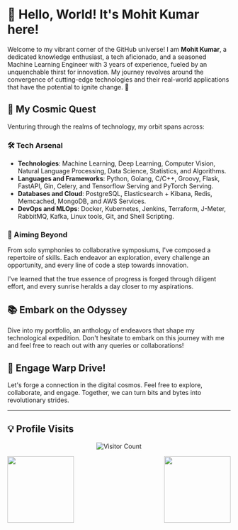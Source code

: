 # 👋 Hello, World! It's Mohit Kumar here!

Welcome to my vibrant corner of the GitHub universe! I am **Mohit Kumar**, a dedicated knowledge enthusiast, a tech aficionado, and a seasoned Machine Learning Engineer with 3 years of experience, fueled by an unquenchable thirst for innovation. My journey revolves around the convergence of cutting-edge technologies and their real-world applications that have the potential to ignite change. 🚀

## 🌌 My Cosmic Quest

Venturing through the realms of technology, my orbit spans across:

### 🛠️ Tech Arsenal
- **Technologies**: Machine Learning, Deep Learning, Computer Vision, Natural Language Processing, Data Science, Statistics, and Algorithms.
- **Languages and Frameworks**: Python, Golang, C/C++, Groovy, Flask, FastAPI, Gin, Celery, and Tensorflow Serving and PyTorch Serving.
- **Databases and Cloud**: PostgreSQL, Elasticsearch + Kibana, Redis, Memcached, MongoDB, and AWS Services.
- **DevOps and MLOps**: Docker, Kubernetes, Jenkins, Terraform, J-Meter, RabbitMQ, Kafka, Linux tools, Git, and Shell Scripting.

### 🎯 Aiming Beyond
From solo symphonies to collaborative symposiums, I've composed a repertoire of skills. Each endeavor an exploration, every challenge an opportunity, and every line of code a step towards innovation.

I've learned that the true essence of progress is forged through diligent effort, and every sunrise heralds a day closer to my aspirations.

## 📚 Embark on the Odyssey

Dive into my portfolio, an anthology of endeavors that shape my technological expedition. Don't hesitate to embark on this journey with me and feel free to reach out with any queries or collaborations!

## 🚀 Engage Warp Drive!

Let's forge a connection in the digital cosmos. Feel free to explore, collaborate, and engage. Together, we can turn bits and bytes into revolutionary strides.

---

## 💡 Profile Visits

<p align="center">
  <img src="https://komarev.com/ghpvc/?username=your-github-username" alt="Visitor Count" />
</p>

<img src="https://github-readme-stats.vercel.app/api?username=Mohitkr95&&show_icons=true&title_color=cf0000&icon_color=ff860d&text_color=000000&bg_color=fcfcfc" align="left" height=150em> <img src="https://github-readme-stats.vercel.app/api/top-langs/?username=Mohitkr95&layout=compact" align="right" height=150em>
